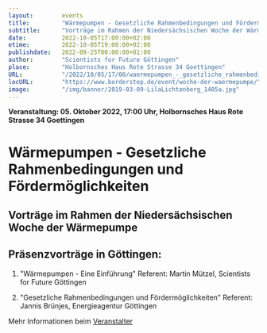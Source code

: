 ```yaml
---
layout:        events
title:         "Wärmepumpen - Gesetzliche Rahmenbedingungen und Fördermöglichkeiten"
subtitle:      "Vorträge im Rahmen der Niedersächsischen Woche der Wärmepumpe"
date:          2022-10-05T17:00:00+02:00
etime:         2022-10-05T19:00:00+02:00
publishdate:   2022-09-25T00:00:00+01:00
author:        "Scientists for Future Göttingen"
place:         "Holbornsches Haus Rote Strasse 34 Goettingen"
URL:           "/2022/10/05/17/00/waermepumpen_-_gesetzliche_rahmenbedingungen_und_foerdermoeglichkeiten"
locURL:        "https://www.borderstep.de/event/woche-der-waermepumpe/"
image:         "/img/banner/2019-03-09-LilaLichtenberg_1405a.jpg"
---
```


**Veranstaltung: 05. Oktober 2022, 17:00 Uhr, Holbornsches Haus Rote Strasse 34 Goettingen**

Wärmepumpen - Gesetzliche Rahmenbedingungen und Fördermöglichkeiten
===========

Vorträge im Rahmen der Niedersächsischen Woche der Wärmepumpe
-----------
Präsenzvorträge in Göttingen:
-----------------

1) "Wärmepumpen - Eine Einführung"
Referent: Martin Mützel, Scientists for Future Göttingen

2) "Gesetzliche Rahmenbedingungen und Fördermöglichkeiten"
Referent: Jannis Brünjes, Energieagentur Göttingen 

Mehr Informationen beim [Veranstalter](https://www.borderstep.de/event/woche-der-waermepumpe/)
